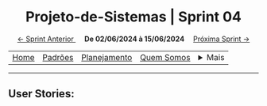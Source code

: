 <h1 align="center"> Projeto-de-Sistemas | Sprint 04</h1>

<div align="center">
    <a href="sprint3.md">← Sprint Anterior </a>&#x2003;
    <strong>De 02/06/2024 à 15/06/2024</strong>&#x2003;
    <a href="sprint5.md">Próxima Sprint →</a>
</div>

<table align="center">
    <tr>
        <td><a href="../../README.md">Home</a></td>
        <td><a href="defaults.md">Padrões</a></td>
        <td><a href="plan.md">Planejamento</a></td>
        <td><a href="us.md">Quem Somos</a></td>
        <td>
            <details style="position: relative;">
                <summary>Mais</summary>
                <ul style="position: absolute; background: transparent;">
                    <li><a href="contact.md">Contato</a></li>
                    <li><a href="sup.md">Suporte</a></li>
                    <li><a href="faq.md">FAQ</a></li>
                </ul>
            </details>
        </td>
    </tr>
</table>

<hr>

## User Stories: